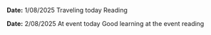 **Date:** 1/08/2025
Traveling today
Reading

**Date:** 2/08/2025
At event today
Good learning at the event
reading
